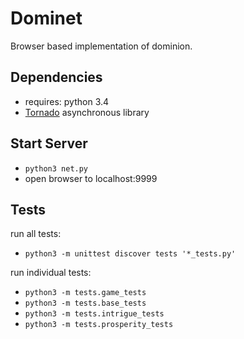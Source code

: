 Dominet
=============
Browser based implementation of dominion.

## Dependencies

* requires: python 3.4
* [Tornado](http://www.tornadoweb.org/en/stable/) asynchronous library

## Start Server

* `python3 net.py`
* open browser to localhost:9999

## Tests

run all tests:

* `python3 -m unittest discover tests '*_tests.py'`

run individual tests:

* `python3 -m tests.game_tests`
* `python3 -m tests.base_tests`
* `python3 -m tests.intrigue_tests`
* `python3 -m tests.prosperity_tests`

